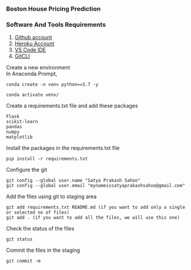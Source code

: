 ### Boston House Pricing Prediction

### Software And Tools Requirements

1. [Github account](https://github.com)
2. [Heroku Account](https://heroku.com)
3. [VS Code IDE](https://code.visualstudio.com/)
4. [GitCLI](https://git-scm.com/book/en/v2/Getting-Started-The-Command-Line)

Create a new environment  
In Anaconda Prompt,

```
conda create -n venv python==3.7 -y

conda activate venv/
```

Create a requirements.txt file and add these packages

```
Flask
scikit-learn
pandas
numpy
matplotlib
```

Install the packages in the requirements.txt file

```
pip install -r requirements.txt
```

Configure the git

```
git config --global user.name "Satya Prakash Sahoo"
git config --global user.email "mynameissatyaprakashsahoo@gmail.com"
```

Add the files using git to staging area

```
git add requirements.txt README.md (if you want to add only a single or selected no of files)
git add . (if you want to add all the files, we will use this one)
```

Check the status of the files

```
git status
```

Commit the files in the staging

```
git commit -m
```
